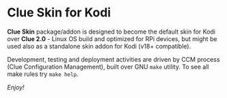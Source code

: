 # Clue Skin for Kodi

**Clue Skin** package/addon is designed to become the default skin for Kodi over
**Clue 2.0** - Linux OS build and optimized for RPi devices, but might be used also 
as a standalone skin addon for Kodi (v18+ compatible).

Development, testing and deployment activities are driven by CCM process (Clue 
Configuration Management), built over GNU `make` utility. To see all make rules
try `make help`.

_Enjoy!_